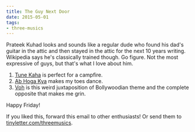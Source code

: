 ```yaml
---
title: The Guy Next Door
date: 2015-05-01
tags:
- three-musics
---
```


Prateek Kuhad looks and sounds like a regular dude who found his dad's guitar in the attic and then stayed in the attic for the next 10 years writing. Wikipedia says he's classically trained though. Go figure. Not the most expressive of guys, but that's what I love about him.

1. <a href="https://www.youtube.com/watch?v=7spFSj9XKfA">Tune Kaha</a> is perfect for a campfire.
1. <a href="https://www.youtube.com/watch?v=vCpEaBCd9xA">Ab Hoga Kya</a> makes my toes dance.
1. <a href="https://www.youtube.com/watch?v=cAg6Hr61vi8">Voh</a> is this weird juxtaposition of Bollywoodian theme and the complete opposite that makes me grin.

Happy Friday!

If you liked this, forward this email to other enthusiasts! Or send them to <a href="http://tinyletter.com/threemusics">tinyletter.com/threemusics</a>.
